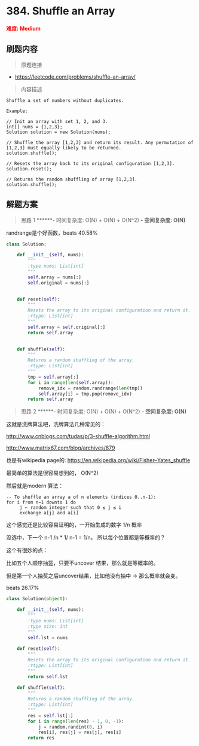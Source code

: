 # 384. Shuffle an Array

**<font color=red>难度: Medium</font>**

## 刷题内容

> 原题连接

* https://leetcode.com/problems/shuffle-an-array/

> 内容描述

```
Shuffle a set of numbers without duplicates.

Example:

// Init an array with set 1, 2, and 3.
int[] nums = {1,2,3};
Solution solution = new Solution(nums);

// Shuffle the array [1,2,3] and return its result. Any permutation of [1,2,3] must equally likely to be returned.
solution.shuffle();

// Resets the array back to its original configuration [1,2,3].
solution.reset();

// Returns the random shuffling of array [1,2,3].
solution.shuffle();
```

## 解题方案

> 思路 1
******- 时间复杂度: O(N) + O(N) + O(N^2) ******- 空间复杂度: O(N)******

randrange是个好函数，beats 40.58%

```python
class Solution:

    def __init__(self, nums):
        """
        :type nums: List[int]
        """
        self.array = nums[:]
        self.original = nums[:]
        

    def reset(self):
        """
        Resets the array to its original configuration and return it.
        :rtype: List[int]
        """
        self.array = self.original[:]
        return self.array
        

    def shuffle(self):
        """
        Returns a random shuffling of the array.
        :rtype: List[int]
        """
        tmp = self.array[:]
        for i in range(len(self.array)):
            remove_idx = random.randrange(len(tmp))
            self.array[i] = tmp.pop(remove_idx)
        return self.array
```

> 思路 2
******- 时间复杂度: O(N) + O(N) + O(N^2) ******- 空间复杂度: O(N)******

这就是洗牌算法吧，洗牌算法几种常见的：

<http://www.cnblogs.com/tudas/p/3-shuffle-algorithm.html>

http://www.matrix67.com/blog/archives/879



也是有wikipedia page的: <https://en.wikipedia.org/wiki/Fisher–Yates_shuffle>

最简单的算法是很容易想到的， O(N^2)

然后就是modern 算法：



```
-- To shuffle an array a of n elements (indices 0..n-1):
for i from n−1 downto 1 do
     j ← random integer such that 0 ≤ j ≤ i
     exchange a[j] and a[i]
```



这个感觉还是比较容易证明的，一开始生成的数字 1/n 概率

没选中，下一个 n-1 /n * 1/ n-1  =  1/n， 所以每个位置都是等概率的？



这个有很妙的点：

比如五个人顺序抽签，只要不uncover 结果，那么就是等概率的。



但是第一个人抽奖之后uncover结果，比如他没有抽中 → 那么概率就会变。

beats 26.17%

```python
class Solution(object):

    def __init__(self, nums):
        """
        :type nums: List[int]
        :type size: int
        """
        self.lst = nums
        
    def reset(self):
        """
        Resets the array to its original configuration and return it.
        :rtype: List[int]
        """
        return self.lst
        
    def shuffle(self):
        """
        Returns a random shuffling of the array.
        :rtype: List[int]
        """
        res = self.lst[:]
        for i in range(len(res) - 1, 0, -1):
            j = random.randint(0, i)
            res[i], res[j] = res[j], res[i]
        return res
```








